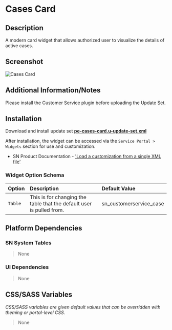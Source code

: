 # Cases Card

## Description

A modern card widget that allows authorized user to visualize the details of active cases.

## Screenshot

![Cases Card](https://raw.githubusercontent.com/platform-experience/serviceportal-widget-library/master/src/pe-cases-card/images/pe-cases-card.png)

## Additional Information/Notes

Please install the Customer Service plugin before uploading the Update Set.

## Installation

Download and install update set **[pe-cases-card.u-update-set.xml](https://github.com/platform-experience/serviceportal-widget-library/blob/master/src/pe-cases-card/pe-cases-card.u-update-set.xml)**

After installation, the widget can be accessed via the `Service Portal > Widgets` section for use and customization.

- SN Product Documentation - ['Load a customization from a single XML file'](https://docs.servicenow.com/bundle/kingston-application-development/page/build/system-update-sets/task/t_SaveAnUpdateSetAsAnXMLFile.html)

### Widget Option Schema

| Option | Description | Default Value |
| :--- | :--- | :--- |
| `Table` | This is for changing the table that the default user is pulled from. | sn_customerservice_case |

## Platform Dependencies

### SN System Tables

> None

### UI Dependencies

> None

## CSS/SASS Variables

_CSS/SASS variables are given default values that can be overridden with theming or portal-level CSS._

> None
